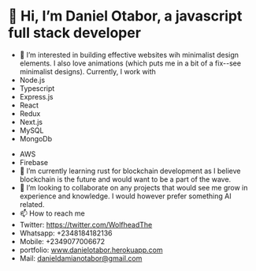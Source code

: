 # 👋 Hi, I’m Daniel Otabor, a javascript full stack developer
- 👀 I’m interested in building effective websites wih minimalist design elements. I also love animations (which puts me in a bit of a fix--see minimalist designs). Currently, I work with 
- Node.js
- Typescript
- Express.js
- React
- Redux
- Next.js
- MySQL
- MongoDb
<!--- Need to get these icons --->
- AWS
- Firebase
- 🌱 I’m currently learning rust for blockchain development as I believe blockchain is the future and would want to be a part of the wave.
- 💞️ I’m looking to collaborate on any projects  that would see me grow in experience and knowledge. I would however prefer something AI related.
- 📫 How to reach me 
- Twitter: https://twitter.com/WolfheadThe
- Whatsapp: +2348184182136
- Mobile: +2349077006672
- portfolio: www.danielotabor.herokuapp.com
- Mail: danieldamianotabor@gmail.com

<!---
the-wolfhead/the-wolfhead is a ✨ special ✨ repository because its `README.md` (this file) appears on your GitHub profile.
You can click the Preview link to take a look at your changes.
--->
